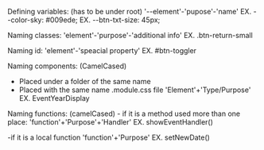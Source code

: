 Defining variables: (has to be under root)
'--element'-'pupose'-'name'
EX. --color-sky: #009ede;
EX. --btn-txt-size: 45px;

Naming classes:
'element'-'purpose'-'additional info'
EX. .btn-return-small

Naming id:
'element'-'speacial property'
EX. #btn-toggler

Naming components: (CamelCased)

- Placed under a folder of the same name
- Placed with the same name .module.css file
  'Element'+'Type/Purpose'
  EX. EventYearDisplay

Naming functions: (camelCased) - if it is a method used more than one place:
'function'+'Purpose'+'Handler'
EX. showEventHandler()

-if it is a local function
'function'+'Purpose'
EX. setNewDate()
